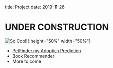 title: Project
date: 2019-11-26


# UNDER CONSTRUCTION

![So Cool!][imgproject]{:height="50%" width="50%"}

* [PetFinder.my Adoption Prediction](https://github.com/wanda15tw/2019_petfinder_prediction/blob/master/Pet%20Adoption%20Speed%20Prediction.ipynb)
* Book Recommender
* More to come

[imgproject]: {static}/images/project.JPG